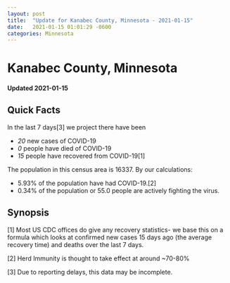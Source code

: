 ```yaml
---
layout: post
title:  "Update for Kanabec County, Minnesota - 2021-01-15"
date:   2021-01-15 01:01:29 -0600
categories: Minnesota
---
```


# Kanabec County, Minnesota
#### Updated 2021-01-15

## Quick Facts

In the last 7 days[3] we project there have been
- *20* new cases of COVID-19
- *0* people have died of COVID-19
- *15* people have recovered from COVID-19[1]

The population in this census area is 16337. By our calculations:
- 5.93% of the population have had COVID-19.[2]
- 0.34% of the population or 55.0 people are actively fighting the virus.

## Synopsis




[1] Most US CDC offices do give any recovery statistics- we base this on a formula which looks at confirmed new cases
15 days ago (the average recovery time) and deaths over the last 7 days.

[2] Herd Immunity is thought to take effect at around ~70-80%

[3] Due to reporting delays, this data may be incomplete.
 
    
